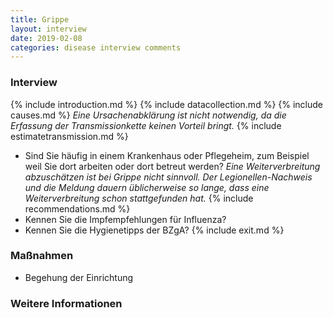 ```yaml
---
title: Grippe
layout: interview
date: 2019-02-08
categories: disease interview comments
---
```


### Interview
{% include introduction.md %}
{% include datacollection.md %}
{% include causes.md %}
_Eine Ursachenabklärung ist nicht notwendig, da die Erfassung der Transmissionkette keinen Vorteil bringt._
{% include estimatetransmission.md %}
* Sind Sie häufig in einem Krankenhaus oder Pflegeheim, zum Beispiel weil Sie dort arbeiten oder dort betreut werden?
_Eine Weiterverbreitung abzuschätzen ist bei Grippe nicht sinnvoll. Der Legionellen-Nachweis und die Meldung dauern üblicherweise so lange, dass eine Weiterverbreitung schon stattgefunden hat._
{% include recommendations.md %}
* Kennen Sie die Impfempfehlungen für Influenza?
* Kennen Sie die Hygienetipps der BZgA?
{% include exit.md %}

### Maßnahmen
* Begehung der Einrichtung
### Weitere Informationen
